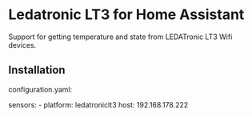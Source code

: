 # Ledatronic LT3 for Home Assistant
Support for getting temperature and state from LEDATronic LT3 Wifi devices.

## Installation
configuration.yaml:

sensors:
    - platform: ledatroniclt3
      host: 192.168.178.222